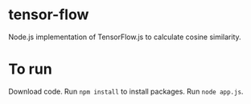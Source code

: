 # tensor-flow

Node.js implementation of TensorFlow.js to calculate cosine similarity.

# To run

Download code. Run `npm install` to install packages. Run `node app.js`.
